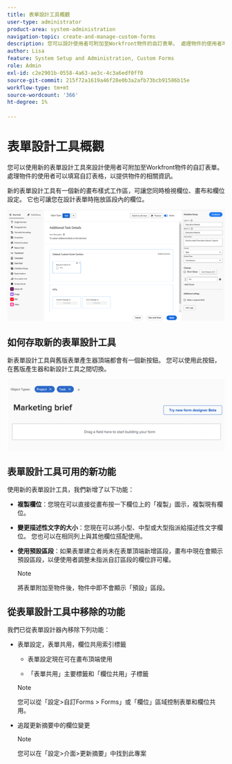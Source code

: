 ```yaml
---
title: 表單設計工具概觀
user-type: administrator
product-area: system-administration
navigation-topic: create-and-manage-custom-forms
description: 您可以設計使用者可附加至Workfront物件的自訂表單。 處理物件的使用者可以填寫自訂表格，以提供物件的相關資訊。
author: Lisa
feature: System Setup and Administration, Custom Forms
role: Admin
exl-id: c2e2901b-0558-4a63-ae3c-4c3a6edf0ff0
source-git-commit: 215f72a1619a46f28e0b3a2afb73bcb91586b15e
workflow-type: tm+mt
source-wordcount: '366'
ht-degree: 1%

---
```


# 表單設計工具概觀

您可以使用新的表單設計工具來設計使用者可附加至Workfront物件的自訂表單。 處理物件的使用者可以填寫自訂表格，以提供物件的相關資訊。

新的表單設計工具有一個新的畫布樣式工作區，可讓您同時檢視欄位、畫布和欄位設定。 它也可讓您在設計表單時拖放區段內的欄位。

![範例表單設計工具](assets/form-designer-example.png)

## 如何存取新的表單設計工具

新表單設計工具與舊版表單產生器頂端都會有一個新按鈕。 您可以使用此按鈕，在舊版產生器和新設計工具之間切換。

![切換到新的表單設計工具](assets/switch-views.png)

## 表單設計工具可用的新功能

使用新的表單設計工具，我們新增了以下功能：

* **複製欄位**：您現在可以直接從畫布按一下欄位上的「複製」圖示，複製現有欄位。

* **變更描述性文字的大小**：您現在可以將小型、中型或大型指派給描述性文字欄位。 您也可以在相同列上與其他欄位搭配使用。

* **使用預設區段**：如果表單建立者尚未在表單頂端新增區段，畫布中現在會顯示預設區段，以便使用者調整未指派自訂區段的欄位許可權。

  >[!NOTE]
  >
  >將表單附加至物件後，物件中即不會顯示「預設」區段。

## 從表單設計工具中移除的功能

我們已從表單設計器內移除下列功能：

* 表單設定，表單共用，欄位共用索引標籤

   * 表單設定現在可在畫布頂端使用

   * 「表單共用」主要標籤和「欄位共用」子標籤

  >[!NOTE]
  >
  >您可以從「設定>自訂Forms > Forms」或「欄位」區域控制表單和欄位共用。

* 追蹤更新摘要中的欄位變更

  >[!NOTE]
  >
  >您可以在「設定>介面>更新摘要」中找到此專案

